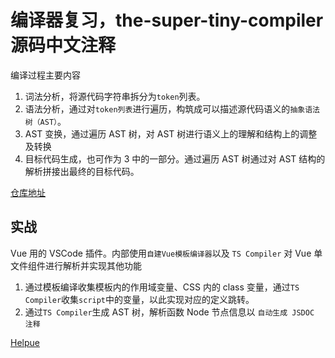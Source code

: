 # 编译器复习，the-super-tiny-compiler 源码中文注释

编译过程主要内容

1.  词法分析，将源代码字符串拆分为`token`列表。
2.  语法分析，通过对`token列表`进行遍历，构筑成可以描述源代码语义的`抽象语法树（AST）`。
3.  AST 变换，通过遍历 AST 树，对 AST 树进行语义上的理解和结构上的调整及转换
4.  目标代码生成，也可作为 3 中的一部分。通过遍历 AST 树通过对 AST 结构的解析拼接出最终的目标代码。

[仓库地址](https://github.com/czzczz/the-super-tiny-compiler)

## 实战

Vue 用的 VSCode 插件。内部使用`自建Vue模板编译器`以及 `TS Compiler` 对 Vue 单文件组件进行解析并实现其他功能

1.  通过模板编译收集模板内的作用域变量、CSS 内的 class 变量，通过`TS Compiler`收集`script`中的变量，以此实现对应的定义跳转。
2.  通过`TS Compiler`生成 AST 树，解析函数 Node 节点信息以 `自动生成 JSDOC 注释`

[Helpue](https://github.com/czzczz/helpue)
